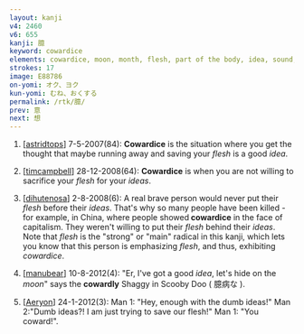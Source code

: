 ```yaml
---
layout: kanji
v4: 2460
v6: 655
kanji: 臆
keyword: cowardice
elements: cowardice, moon, month, flesh, part of the body, idea, sound, vase, stand up, sun, day, heart
strokes: 17
image: E88786
on-yomi: オク、ヨク
kun-yomi: むね、おくする
permalink: /rtk/臆/
prev: 意
next: 想
---
```


1) [<a href="http://kanji.koohii.com/profile/astridtops">astridtops</a>] 7-5-2007(84): <strong>Cowardice</strong> is the situation where you get the thought that maybe running away and saving your <em>flesh</em> is a good <em>idea</em>.

2) [<a href="http://kanji.koohii.com/profile/timcampbell">timcampbell</a>] 28-12-2008(64): <strong>Cowardice</strong> is when you are not willing to sacrifice your <em>flesh</em> for your <em>ideas</em>.

3) [<a href="http://kanji.koohii.com/profile/dihutenosa">dihutenosa</a>] 2-8-2008(6): A real brave person would never put their <em>flesh</em> before their <em>ideas</em>. That&#039;s why so many people have been killed - for example, in China, where people showed<strong> cowardice</strong> in the face of capitalism. They weren&#039;t willing to put their <em>flesh</em> behind their <em>ideas</em>. Note that <em>flesh</em> is the &quot;strong&quot; or &quot;main&quot; radical in this kanji, which lets you know that this person is emphasizing <em>flesh</em>, and thus, exhibiting <em>cowardice</em>.

4) [<a href="http://kanji.koohii.com/profile/manubear">manubear</a>] 10-8-2012(4): &quot;Er, I&#039;ve got a good <em>idea</em>, let&#039;s hide on the <em>moon</em>&quot; says the <strong>cowardly</strong> Shaggy in Scooby Doo ( 臆病な ).

5) [<a href="http://kanji.koohii.com/profile/Aeryon">Aeryon</a>] 24-1-2012(3): Man 1: &quot;Hey, enough with the dumb ideas!&quot; Man 2:&quot;Dumb ideas?! I am just trying to save our flesh!&quot; Man 1: &quot;You coward!&quot;.

